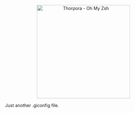 <p align="center">
  <a href="http://thorpora.fr">
    <img src="http://thorpora.fr/wp-content/uploads/2015/03/thorpora4.4.png" width="300" alt="Thorpora - Oh My Zsh">
  </a>
</p>

Just another .giconfig file.
